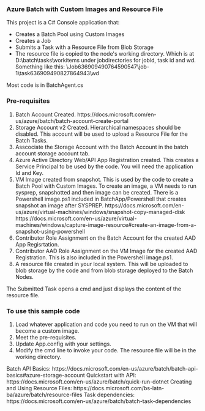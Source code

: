 <h3>Azure Batch with Custom Images and Resource File</h3>
This project is a C# Console application that:
<ul>
<li>Creates a Batch Pool using Custom Images
<li>Creates a Job
<li>Submits a Task with a Resource File from Blob Storage
<li>The resource file is copied to the node's working directory.  Which is at D:\batch\tasks\workitems under jobdirectories for jobid, task id and wd. Something like this: \Job636909490764590547\job-1\task636909490827864943\wd
</ul>
Most code is in BatchAgent.cs
<h3>Pre-requisites</h3>
<ol>
<li>Batch Account Created.  https://docs.microsoft.com/en-us/azure/batch/batch-account-create-portal
<li>Storage Account v2 Created. Hierarchical namespaces should be disabled. This account will be used to upload a Resource File for the Batch Tasks.
<li>Asscociate the Storage Account with the Batch Account in the batch account storage account tab.
<li>Azure Active Directory Web/API App Registration created. This creates a Service Principal to be used by the code. You will need the application Id and Key.
<li>VM Image created from snapshot.  This is used by the code to create a Batch Pool with Custom Images.  To create an image, a VM needs to run sysprep, snapshotted and then image can be created. There is a Powershell image.ps1 included in BatchApp/Powershell that creates snapshot an image after SYSPREP. 
https://docs.microsoft.com/en-us/azure/virtual-machines/windows/snapshot-copy-managed-disk
https://docs.microsoft.com/en-us/azure/virtual-machines/windows/capture-image-resource#create-an-image-from-a-snapshot-using-powershell
<li>Contributor Role Assignment on the Batch Account for the created AAD App Regisrtation.
<li>Contributor AAD Role Assignment on the VM Image for the created AAD Registration. This is also included in the Powershell image.ps1.
<li>A resource file created in your local system. This will be uploaded to blob storage by the code and from blob storage deployed to the Batch Nodes.
</ol>
The Submitted Task opens a cmd and just displays the content of the resource file.
<h3>To use this sample code</h3>
<ol>
<li>Load whatever application and code you need to run on the VM that will become a custom image.
<li>Meet the pre-requisites.
<li>Update App.config with your settings.
<li>Modify the cmd line to invoke your code. The resource file will be in the working directory.
</ol>
Batch API Basics:
https://docs.microsoft.com/en-us/azure/batch/batch-api-basics#azure-storage-account
Quickstart with API:
https://docs.microsoft.com/en-us/azure/batch/quick-run-dotnet
Creating and Using Resource Files:
https://docs.microsoft.com/bs-latn-ba/azure/batch/resource-files
Task dependencies:
https://docs.microsoft.com/en-us/azure/batch/batch-task-dependencies
